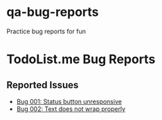 # qa-bug-reports
Practice bug reports for fun

# TodoList.me Bug Reports

## Reported Issues

- [Bug 001: Status button unresponsive](./bug-001.md)
- [Bug 002: Text does not wrap properly](./bug-002.md)
